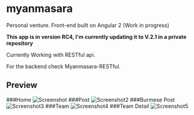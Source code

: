 # myanmasara
Personal venture. Front-end built on Angular 2 (Work in progress)

<strong>This app is in version RC4, I'm currently updating it to V.2.1 in a private repository</strong>

Currently Working with RESTful api.

For the backend check Myanmasara-RESTful.

## Preview
###Home
![ Screenshot](http://www.ponkys.com/wp-content/uploads/2016/10/Screen-Shot-2016-10-13-at-4.27.59-PM.png)
###Post
![Screenshot2](http://www.ponkys.com/wp-content/uploads/2016/10/Screen-Shot-2016-10-13-at-4.28.12-PM.png)
###Burmese Post
![Screenshot3](http://www.ponkys.com/wp-content/uploads/2016/10/Screen-Shot-2016-10-13-at-4.28.20-PM.png)
###Team
![Screenshot4](http://www.ponkys.com/wp-content/uploads/2016/10/Screen-Shot-2016-10-13-at-4.28.28-PM.png)
###Team Detail
![Screenshot5](http://www.ponkys.com/wp-content/uploads/2016/10/Screen-Shot-2016-10-13-at-4.28.38-PM.png)

